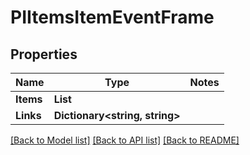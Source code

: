 # PIItemsItemEventFrame

## Properties
Name | Type | Notes
------------ | ------------- | -------------
**Items** | **List<PIItemEventFrame>**
**Links** | **Dictionary<string, string>**

[[Back to Model list]](../../README.md#documentation-for-models) [[Back to API list]](../../README.md#documentation-for-api-endpoints) [[Back to README]](../../README.md)
